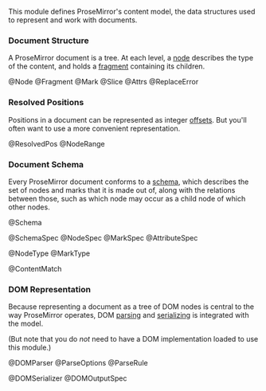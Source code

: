 This module defines ProseMirror's content model, the data structures
used to represent and work with documents.

### Document Structure

A ProseMirror document is a tree. At each level, a [node](#model.Node)
describes the type of the content, and holds a
[fragment](#model.Fragment) containing its children.

@Node
@Fragment
@Mark
@Slice
@Attrs
@ReplaceError

### Resolved Positions

Positions in a document can be represented as integer
[offsets](/docs/guide/#doc.indexing). But you'll often want to use a
more convenient representation.

@ResolvedPos
@NodeRange

### Document Schema

Every ProseMirror document conforms to a
[schema](/docs/guide/#schema), which describes the set of nodes and
marks that it is made out of, along with the relations between those,
such as which node may occur as a child node of which other nodes.

@Schema

@SchemaSpec
@NodeSpec
@MarkSpec
@AttributeSpec

@NodeType
@MarkType

@ContentMatch

### DOM Representation

Because representing a document as a tree of DOM nodes is central to
the way ProseMirror operates, DOM [parsing](#model.DOMParser) and
[serializing](#model.DOMSerializer) is integrated with the model.

(But note that you do _not_ need to have a DOM implementation loaded
to use this module.)

@DOMParser
@ParseOptions
@ParseRule

@DOMSerializer
@DOMOutputSpec
